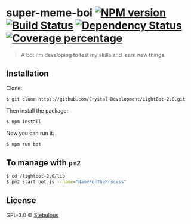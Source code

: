 # super-meme-boi [![NPM version][npm-image]][npm-url] [![Build Status][travis-image]][travis-url] [![Dependency Status][daviddm-image]][daviddm-url] [![Coverage percentage][coveralls-image]][coveralls-url]
> A bot i&#39;m developing to test my skills and learn new things.

## Installation

Clone:
```sh
$ git clone https://github.com/Crystal-Development/LightBot-2.0.git
```
Then install the package:
```sh
$ npm install
```
Now you can run it:
```sh
$ npm run bot
```
## To manage with ``pm2``
```sh
$ cd /lightbot-2.0/lib
$ pm2 start bot.js --name="NameForTheProcess"
```

## License

GPL-3.0 © [Stebulous](http://stebulous.xyz)


[npm-image]: https://badge.fury.io/js/super-meme-boi.svg
[npm-url]: https://npmjs.org/package/super-meme-boi
[travis-image]: https://travis-ci.org/Crystal-Development/super-meme-boi.svg?branch=master
[travis-url]: https://travis-ci.org/Crystal-Development/super-meme-boi
[daviddm-image]: https://david-dm.org/Crystal-Development/super-meme-boi.svg?theme=shields.io
[daviddm-url]: https://david-dm.org/Crystal-Development/super-meme-boi
[coveralls-image]: https://coveralls.io/repos/Crystal-Development/super-meme-boi/badge.svg
[coveralls-url]: https://coveralls.io/r/Crystal-Development/super-meme-boi
